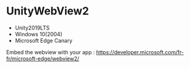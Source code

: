 # UnityWebView2

- Unity2019LTS
- Windows 10(2004)
- Microsoft Edge Canary

Embed the webview with your app : https://developer.microsoft.com/fr-fr/microsoft-edge/webview2/
